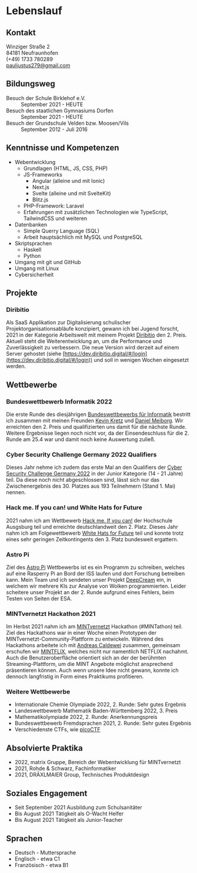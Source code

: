 # Lebenslauf

## Kontakt
Winziger Straße 2  
84181 Neufraunhofen  
(+49) 1733 780289  
[pauljustus279@gmail.com](mailto:pauljustus279@gmail.com)

## Bildungsweg
<dl>
<dt>Besuch der Schule Birklehof e.V.</dt>
<dd>September 2021 - HEUTE</dd>
<dt>Besuch des staatlichen Gymnasiums Dorfen</dt>
<dd>September 2021 - HEUTE</dd>
<dt>Besuch der Grundschule Velden bzw. Moosen/Vils</dt>
<dd>September 2012 - Juli 2016</dd>
</dl>

## Kenntnisse und Kompetenzen
- Webentwicklung
    - Grundlagen (HTML, JS, CSS, PHP)
    - JS-Frameworks
        - Angular (alleine und mit Ionic)
        - Next.js
        - Svelte (alleine und mit SvelteKit)
        - Blitz.js
    - PHP-Framework: Laravel
    - Erfahrungen mit zusätzlichen Technologien wie TypeScript, TailwindCSS und weiteren
- Datenbanken
    - Simple Querry Language (SQL)
    - Arbeit hauptsächlich mit MySQL und PostgreSQL
- Skriptsprachen
    - Haskell
    - Python
- Umgang mit git und GitHub
- Umgang mit Linux
- Cybersicherheit

## Projekte
### Diribitio
Als SaaS Applikation zur Digitalisierung schulischer Projektorganisationsabläufe konzipiert, gewann ich bei Jugend forscht, 2021 in der Kategorie Arbeitswelt mit meinem Projekt [Diribitio](https://www.diribitio.digital/) den 2. Preis. Aktuell steht die Weiterentwicklung an, um die Performance und Zuverlässigkeit zu verbessern. Die neue Version wird derzeit auf einem Server gehostet (siehe [https://dev.diribitio.digital/#/login](https://dev.diribitio.digital/#/login)) und soll in wenigen Wochen eingesetzt werden.


## Wettbewerbe
### Bundeswettbewerb Informatik 2022
Die erste Runde des diesjährigen [Bundeswettbewerbs für Informatik](https://bwinf.de/bundeswettbewerb/) bestritt ich zusammen mit meinen Freunden [Kevin Kretz](https://github.com/theKevinKretz) und [Daniel Meiborg](https://github.com/DanielMeiborg). Wir erreichten den 2. Preis und qualifizierten uns damit für die nächste Runde. Weitere Ergebnisse liegen noch nicht vor, da der Einsendeschluss für die 2. Runde am 25.4 war und damit noch keine Auswertung zuließ.

### Cyber Security Challenge Germany 2022 Qualifiers
Dieses Jahr nehme ich zudem das erste Mal an den Qualifiers der [Cyber Security Challenge Germany 2022](https://cscg.live/) in der Junior Kategorie (14 - 21 Jahre) teil. Da diese noch nicht abgeschlossen sind, lässt sich nur das Zwischenergebnis des 30. Platzes aus 193 Teilnehmern (Stand 1. Mai) nennen.

### Hack me. If you can! und White Hats for Future
2021 nahm ich am Wettbewerb [Hack me. If you can!](https://www.hs-augsburg.de/Informatik/HSA-innos/Institut/Hack-me-if-you-can.html) der Hochschule Ausgsburg teil und erreichte deutschlandweit den 2. Platz. Dieses Jahr nahm ich am Folgewettbewerb [White Hats for Future](https://www.hs-augsburg.de/Informatik/HSA-innos/Institut/white-hats-for-future.html) teil und konnte trotz eines sehr geringen Zeitkontingents den 3. Platz bundesweit ergattern.

### Astro Pi
Ziel des [Astro Pi](https://astro-pi.org/) Wettbewerbs ist es ein Programm zu schreiben, welches auf eine Rasperry Pi an Bord der ISS laufen und dort Forschung betreiben kann. Mein Team und ich sendeten unser Projekt [DeepCream](https://www.deepcream.eu/home/) ein, in welchem wir mehrere KIs zur Analyse von Wolken programmierten. Leider scheitere unser Projekt an der 2. Runde aufgrund eines Fehlers, beim Testen von Seiten der ESA.

### MINTvernetzt Hackathon 2021
Im Herbst 2021 nahm ich am [MINTvernetzt](https://mint-vernetzt.de/) Hackathon (#MINTathon) teil. Ziel des Hackathons war in einer Woche einen Prototypen der MINTvernetzt-Community-Plattform zu entwickeln. Während des Hackathons arbeitete ich mit [Andreas Caldewei](https://github.com/AndreasCaldewei) zusammen, gemeinsam erschufen wir [MINTFLIX](https://github.com/AndreasCaldewei/mint-vernetzt), welches nicht nur namentlich NETFLIX nachahmt. Auch die Benutzeroberfläche orientiert sich an der der berühmten Streaming-Plattform, um die MINT Angebote möglichst ansprechend präsentieren können. Auch wenn unsere Idee nicht gewann, konnte ich dennoch langfristig in Form eines Praktikums profitieren.

### Weitere Wettbewerbe
- Internationale Chemie Olympiade 2022, 2. Runde: Sehr gutes Ergebnis
- Landeswettbewerb Mathematik Baden-Württemberg 2022, 3. Preis
- Mathematikolympiade 2022, 2. Runde: Anerkennungspreis
- Bundeswettbewerb Fremdsprachen 2021, 2. Runde: Sehr gutes Ergebnis
- Verschiedenste CTFs, wie [picoCTF](https://picoctf.org/)

## Absolvierte Praktika
- 2022, matrix Gruppe, Bereich der Webentwicklung für MINTvernetzt
- 2021, Rohde & Schwarz, Fachinformatiker
- 2021, DRÄXLMAIER Group, Technisches Produktdesign

## Soziales Engagement
- Seit September 2021 Ausbildung zum Schulsanitäter
- Bis August 2021 Tätigkeit als O-Wacht Helfer
- Bis August 2021 Tätigkeit als Junior-Teacher

## Sprachen
- Deutsch - Muttersprache
- Englisch - etwa C1
- Französisch - etwa B1
